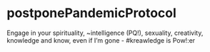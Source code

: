 # postponePandemicProtocol
Engage in your spirituality, ~intelligence (PQ!), sexuality, creativity, knowledge and know, even if I’m gone - #kreawledge is Pow!:er
